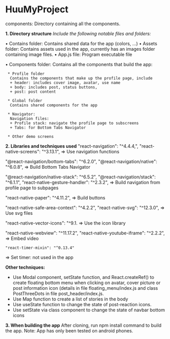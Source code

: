 # HuuMyProject

components: Directory containing all the components.


**1.	Directory structure**
_Include the following notable files and folders:_

•	Contains folder: Contains shared data for the app (colors, ...)
•	Assets folder: Contains assets used in the app, currently has an images folder containing image files.
•	App.js file: Program executable file

•	Components folder: 
    Contains all the components that build the app:    
    
     * Profile folder 
      Contains the components that make up the profile page, include
      + header: includes cover image, avatar, use name
      + body: includes post, status buttons,
      + post: post content

     * Global folder
      Contains shared components for the app

     * Navigator: 
      Navigation files:
      + Profile stack: navigate the profile page to subscreens
      + Tabs: for Bottom Tabs Navigator

     * Other demo screens


**2.	 Libraries and techniques used**
   "react-navigation": "^4.4.4,",
   "react-native-screens": "^3.13.1",
=> Use navigation functions

   "@react-navigation/bottom-tabs": "^6.2.0",
   "@react-navigation/native": "^6.0.8",
=> Build Bottom Tabs Navigator

   "@react-navigation/native-stack": "^6.5.2",
   "@react-navigation/stack": "^6.1.1",
   "react-native-gesture-handler": "^2.3.2",
=> Build navigation from profile page to subpages

  "react-native-paper": "^4.11.2",
=> Build buttons

  "react-native-safe-area-context": "^4.2.2",
  "react-native-svg": "^12.3.0",
=> Use svg files

  "react-native-vector-icons": "^9.1.
=> Use the icon library

  "react-native-webview": "^11.17.2",
  "react-native-youtube-iframe": "^2.2.2",
=> Embed video

    "react-timer-mixin": "^0.13.4"
=> Set timer: not used in the app

**Other techniques:**
- Use Modal component, setState function, and React.createRef() to create floating bottom menu when clicking on avatar, cover picture or post information icon (details in file floating_menu/index.js and class PostThreeDots in file post_header/index.js.
- Use Map function to create a list of stories in the body
- Use useState function to change the state of post-reaction icons.
- Use setState via class component to change the state of navbar bottom icons


**3.	When building the app**
After cloning, run npm install command to build the app.
Note: App has only been tested on android phones.
